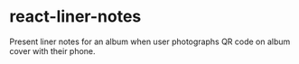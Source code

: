 # react-liner-notes
Present liner notes for an album when user photographs QR code on album cover with their phone.
